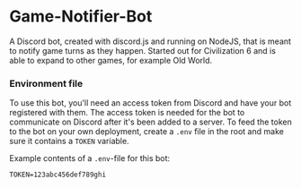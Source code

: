 # Game-Notifier-Bot
A Discord bot, created with discord.js and running on NodeJS, that is meant to notify game turns as they happen.
Started out for Civilization 6 and is able to expand to other games, for example Old World.

### Environment file
To use this bot, you'll need an access token from Discord and have your bot registered with them.
The access token is needed for the bot to communicate on Discord after it's been added to a server.
To feed the token to the bot on your own deployment, create a `.env` file in the root and make sure it contains a `TOKEN` variable.

Example contents of a `.env`-file for this bot:
```
TOKEN=123abc456def789ghi
```
